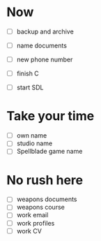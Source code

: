# Now

- [ ] backup and archive
- [ ] name documents
- [ ] new phone number

- [ ] finish C
- [ ] start SDL

# Take your time

- [ ] own name
- [ ] studio name
- [ ] Spellblade game name

# No rush here

- [ ] weapons documents
- [ ] weapons course
- [ ] work email
- [ ] work profiles
- [ ] work CV

